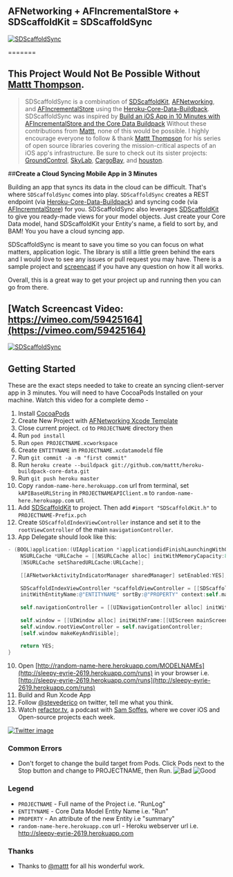 ## AFNetworking + AFIncrementalStore + SDScaffoldKit = SDScaffoldSync

[![SDScaffoldSync](http://f.cl.ly/items/102O2w052F3V0K3d3B1x/Screen%20Shot%202013-02-10%20at%207.09.11%20PM.png)](https://vimeo.com/59425164)

=======
## This Project Would Not Be Possible Without [Mattt Thompson](http://www.github.com/mattt). 
> SDScaffoldSync is a combination of [SDScaffoldKit](http://www.github.com/stevederico/sdscaffoldkit), [AFNetworking](https://github.com/AFNetworking/AFNetworking), and [AFIncrementalStore](https://github.com/AFNetworking/AFIncrementalStore) using the [Heroku-Core-Data-Buildback](https://github.com/mattt/heroku-buildpack-core-data). SDScaffoldSync was inspired by [Build an iOS App in 10 Minutes with AFIncrementalStore and the Core Data Buildpack](http://mobile.heroku.com) Without these contributions from [Mattt](http://www.github.com/mattt), none of this would be possible. I highly encourage everyone to follow & thank [Mattt Thompson](http://www.github.com/mattt) for his series of open source libraries covering the mission-critical aspects of an iOS app's infrastructure. Be sure to check out its sister projects: [GroundControl](https://github.com/mattt/GroundControl), [SkyLab](https://github.com/mattt/SkyLab), [CargoBay](https://github.com/mattt/CargoBay), and [houston](https://github.com/mattt/houston).

##**Create a Cloud Syncing Mobile App in 3 Minutes**

Building an app that syncs its data in the cloud can be difficult. That's where `SDScaffoldSync` comes into play. `SDScaffoldSync` creates a REST endpoint (via [Heroku-Core-Data-Buildpack](https://github.com/mattt/heroku-buildpack-core-data)) and syncing code (via [AFIncremntalStore](https://github.com/AFNetworking/AFIncrementalStore)) for you. SDScaffoldSync also leverages [SDScaffoldKit](http://www.github.com/stevederico/SDScaffoldKit) to give you ready-made views for your model objects. 
Just create your Core Data model, hand SDScaffoldKit your Entity's name, a field to sort by, and BAM! You you have a cloud syncing app.

SDScaffoldSync is meant to save you time so you can focus on what matters, application logic. The library is still a little green behind the ears and I would love to see any issues or pull request you may have. There is a sample project and [screencast](https://vimeo.com/59425164) if you have any question on how it all works. 

Overall, this is a great way to get your project up and running then you can go from there.


## [Watch Screencast Video: https://vimeo.com/59425164](https://vimeo.com/59425164)
[![SDScaffoldSync](http://f.cl.ly/items/472Z050s141n1G3D0r36/SDScaffoldSyncVideoPlayer.png)](https://vimeo.com/59425164)


## Getting Started
These are the exact steps needed to take to create an syncing client-server app in 3 minutes. You will need to have CocoaPods Installed on your machine.
Watch this video for a complete demo - 

1. Install [CocoaPods](http://cocoapods.org)
2. Create New Project with [AFNetworking Xcode Template](https://github.com/stevederico/Xcode-Project-Templates)
2. Close current project. `cd` to `PROJECTNAME` directory then 
3. Run `pod install`
3. Run `open PROJECTNAME.xcworkspace`
4. Create `ENTITYNAME` in `PROJECTNAME.xcdatamodeld` file
5. Run `git commit -a -m "first commit"`
5. Run `heroku create --buildpack git://github.com/mattt/heroku-buildpack-core-data.git`
6. Run `git push heroku master`
7. Copy `random-name-here.herokuapp.com` url from terminal, set `kAPIBaseURLString` in `PROJECTNAMEAPIClient.m` to `random-name-here.herokuapp.com` url.
8. Add [SDScaffoldKit](http://www.github.com/stevederico/SDScaffoldkit) to project. Then add `#import "SDScaffoldKit.h"` to `PROJECTNAME-Prefix.pch`
9. Create `SDScaffoldIndexViewController` instance and set it to the `rootViewController` of the main `navigationController`.
10. App Delegate should look like this:
```objective-c
- (BOOL)application:(UIApplication *)applicationdidFinishLaunchingWithOptions:(NSDictionary *)launchOptions {
    NSURLCache *URLCache = [[NSURLCache alloc] initWithMemoryCapacity:8 * 1024 * 1024 diskCapacity:20 * 1024 * 1024 diskPath:nil];
    [NSURLCache setSharedURLCache:URLCache];
    
    [[AFNetworkActivityIndicatorManager sharedManager] setEnabled:YES];
    
    SDScaffoldIndexViewController *scaffoldViewController = [[SDScaffoldIndexViewController alloc] 
    initWithEntityName:@"ENTITYNAME" sortBy:@"PROPERTY" context:self.managedObjectContext];
    
    self.navigationController = [[UINavigationController alloc] initWithRootViewController:scaffoldViewController];
    
    self.window = [[UIWindow alloc] initWithFrame:[[UIScreen mainScreen] bounds]];
    self.window.rootViewController = self.navigationController;
    [self.window makeKeyAndVisible];
    
    return YES;
}
```
10. Open [http://random-name-here.herokuapp.com/MODELNAMEs](http://sleepy-eyrie-2619.herokuapp.com/runs) in your browser i.e. [http://sleepy-eyrie-2619.herokuapp.com/runs](http://sleepy-eyrie-2619.herokuapp.com/runs)
11. Build and Run Xcode App
12. Follow [@stevederico](http://www.twitter.com) on twitter, tell me what you think.  
13. Watch [refactor.tv](http://www.refactor.tv), a podcast with [Sam Soffes](http://www.twitter.com/soffes), where we cover iOS and Open-source projects each week.

[![Twitter image](http://f.cl.ly/items/1X0V1N003j2h192x3J0Z/Screen%20Shot%202013-02-11%20at%2012.48.45%20AM.png)](http://www.twitter.com/stevederico)
 

### Common Errors
* Don't forget to change the build target from Pods. Click Pods next to the Stop button and change to PROJECTNAME, then Run.
![Bad](http://f.cl.ly/items/1t18043V3x2p2g1K1e2o/Screen%20Shot%202013-02-10%20at%204.13.50%20PM.png)
![Good]( http://f.cl.ly/items/29060u3d1j2x323w3z2w/Screen%20Shot%202013-02-10%20at%204.13.59%20PM.png)

### Legend
* `PROJECTNAME` - Full name of the Project i.e. "RunLog"
* `ENTITYNAME` - Core Data Model Entity Name i.e. "Run"
* `PROPERTY` - An attribute of the new Entity i.e "summary"
* `random-name-here.herokuapp.com` url - Heroku webserver url i.e. http://sleepy-eyrie-2619.herokuapp.com
 
### Thanks
* Thanks to [@mattt](http://www.github.com/mattt) for all his wonderful work.
